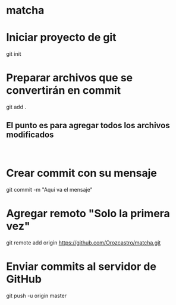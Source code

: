 # matcha

# Iniciar proyecto de git
git init
​
# Preparar archivos que se convertirán en commit
git add .
## El punto es para agregar todos los archivos modificados
​
# Crear commit con su mensaje
git commit -m "Aqui va el mensaje"
​
# Agregar remoto "Solo la primera vez"
git remote add origin https://github.com/Orozcastro/matcha.git
​
# Enviar commits al servidor de GitHub
git push -u origin master